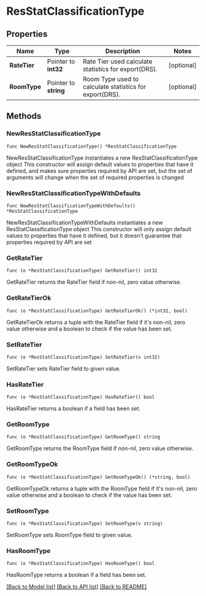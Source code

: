 # ResStatClassificationType

## Properties

Name | Type | Description | Notes
------------ | ------------- | ------------- | -------------
**RateTier** | Pointer to **int32** | Rate Tier used calculate statistics for export(DRS). | [optional] 
**RoomType** | Pointer to **string** | Room Type used to calculate statistics for export(DRS). | [optional] 

## Methods

### NewResStatClassificationType

`func NewResStatClassificationType() *ResStatClassificationType`

NewResStatClassificationType instantiates a new ResStatClassificationType object
This constructor will assign default values to properties that have it defined,
and makes sure properties required by API are set, but the set of arguments
will change when the set of required properties is changed

### NewResStatClassificationTypeWithDefaults

`func NewResStatClassificationTypeWithDefaults() *ResStatClassificationType`

NewResStatClassificationTypeWithDefaults instantiates a new ResStatClassificationType object
This constructor will only assign default values to properties that have it defined,
but it doesn't guarantee that properties required by API are set

### GetRateTier

`func (o *ResStatClassificationType) GetRateTier() int32`

GetRateTier returns the RateTier field if non-nil, zero value otherwise.

### GetRateTierOk

`func (o *ResStatClassificationType) GetRateTierOk() (*int32, bool)`

GetRateTierOk returns a tuple with the RateTier field if it's non-nil, zero value otherwise
and a boolean to check if the value has been set.

### SetRateTier

`func (o *ResStatClassificationType) SetRateTier(v int32)`

SetRateTier sets RateTier field to given value.

### HasRateTier

`func (o *ResStatClassificationType) HasRateTier() bool`

HasRateTier returns a boolean if a field has been set.

### GetRoomType

`func (o *ResStatClassificationType) GetRoomType() string`

GetRoomType returns the RoomType field if non-nil, zero value otherwise.

### GetRoomTypeOk

`func (o *ResStatClassificationType) GetRoomTypeOk() (*string, bool)`

GetRoomTypeOk returns a tuple with the RoomType field if it's non-nil, zero value otherwise
and a boolean to check if the value has been set.

### SetRoomType

`func (o *ResStatClassificationType) SetRoomType(v string)`

SetRoomType sets RoomType field to given value.

### HasRoomType

`func (o *ResStatClassificationType) HasRoomType() bool`

HasRoomType returns a boolean if a field has been set.


[[Back to Model list]](../README.md#documentation-for-models) [[Back to API list]](../README.md#documentation-for-api-endpoints) [[Back to README]](../README.md)


